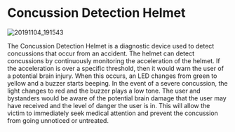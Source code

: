 # Concussion Detection Helmet
![20191104_191543](https://user-images.githubusercontent.com/49622234/68168703-a6e7bd00-ff37-11e9-89a5-c277d1fb7ec2.jpg)

The Concussion Detection Helmet is a diagnostic device used to detect concussions that occur from an accident. The helmet can detect concussions by continuously monitoring the acceleration of the helmet. If the acceleration is over a specific threshold, then it would warn the user of a potential brain injury. When this occurs, an LED changes from green to yellow and a buzzer starts beeping. In the event of a severe concussion, the light changes to red and the buzzer plays a low tone. The user and bystanders would be aware of the potential brain damage that the user may have received and the level of danger the user is in. This will allow the victim to immediately seek medical attention and prevent the concussion from going unnoticed or untreated.
